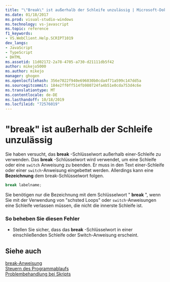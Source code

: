 ```yaml
---
title: "\"Break\" ist außerhalb der Schleife unzulässig | Microsoft-Dokumentation"
ms.date: 01/18/2017
ms.prod: visual-studio-windows
ms.technology: vs-javascript
ms.topic: reference
f1_keywords:
- VS.WebClient.Help.SCRIPT1019
dev_langs:
- JavaScript
- TypeScript
- DHTML
ms.assetid: 11d02172-2a78-4705-a730-d21111db5f42
author: mikejo5000
ms.author: mikejo
manager: ghogen
ms.openlocfilehash: 356e7022f940e696030b0cda4f71a599c147dd5a
ms.sourcegitcommit: 184e2ff0ff514fb980724fa4b51e0cda753d4c6e
ms.translationtype: MT
ms.contentlocale: de-DE
ms.lasthandoff: 10/18/2019
ms.locfileid: "72576019"
---
```

# <a name="cant-have-break-outside-of-loop"></a>"break" ist außerhalb der Schleife unzulässig
Sie haben versucht, das **break** -Schlüsselwort außerhalb einer-Schleife zu verwenden. Das **break** -Schlüsselwort wird verwendet, um eine Schleife oder eine `switch` Anweisung zu beenden. Er muss in den Text einer-Schleife oder einer `switch`-Anweisung eingebettet werden. Allerdings kann eine **Bezeichnung** dem break-Schlüsselwort folgen.  
  
```js
break labelname;  
```  
  
 Sie benötigen nur die Bezeichnung mit dem Schlüsselwort " **break** ", wenn Sie mit der Verwendung von "schsted Loops" oder `switch`-Anweisungen eine Schleife verlassen müssen, die nicht die innerste Schleife ist.  
  
### <a name="to-correct-this-error"></a>So beheben Sie diesen Fehler  
  
- Stellen Sie sicher, dass das **break** -Schlüsselwort in einer einschließenden Schleife oder Switch-Anweisung erscheint.  
  
## <a name="see-also"></a>Siehe auch  
 [break-Anweisung](../../javascript/reference/break-statement-javascript.md)   
 [Steuern des Programmablaufs](../../javascript/controlling-program-flow-javascript.md)   
 [Problembehandlung bei Skripts](../../javascript/advanced/troubleshooting-your-scripts-javascript.md)